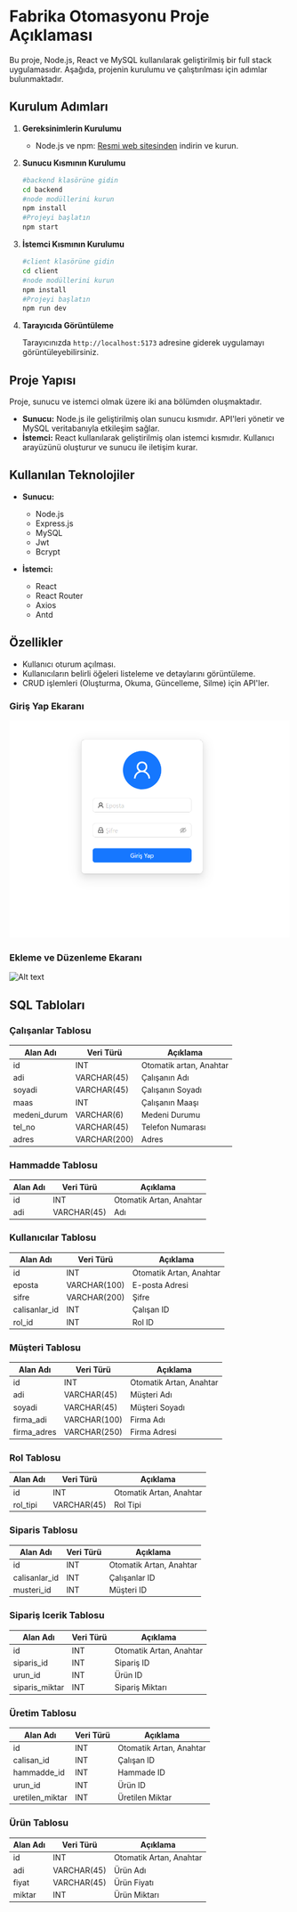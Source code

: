 # Fabrika Otomasyonu Proje Açıklaması

Bu proje, Node.js, React ve MySQL kullanılarak geliştirilmiş bir full stack uygulamasıdır. Aşağıda, projenin kurulumu ve çalıştırılması için adımlar bulunmaktadır.

## Kurulum Adımları

1. **Gereksinimlerin Kurulumu**
   
   - Node.js ve npm: [Resmi web sitesinden](https://nodejs.org) indirin ve kurun.


2. **Sunucu Kısmının Kurulumu**
   ```bash
   #backend klasörüne gidin
   cd backend
   #node modüllerini kurun
   npm install
   #Projeyi başlatın
   npm start
   ```

4. **İstemci Kısmının Kurulumu**
   
   ```bash
   #client klasörüne gidin
   cd client
   #node modüllerini kurun
   npm install
   #Projeyi başlatın
   npm run dev
   ```

5. **Tarayıcıda Görüntüleme**
   
   Tarayıcınızda `http://localhost:5173` adresine giderek uygulamayı görüntüleyebilirsiniz.

## Proje Yapısı

Proje, sunucu ve istemci olmak üzere iki ana bölümden oluşmaktadır.

- **Sunucu:** Node.js ile geliştirilmiş olan sunucu kısmıdır. API'leri yönetir ve MySQL veritabanıyla etkileşim sağlar.
- **İstemci:** React kullanılarak geliştirilmiş olan istemci kısmıdır. Kullanıcı arayüzünü oluşturur ve sunucu ile iletişim kurar.

## Kullanılan Teknolojiler

- **Sunucu:**
  - Node.js
  - Express.js
  - MySQL
  - Jwt
  - Bcrypt

- **İstemci:**
  - React
  - React Router
  - Axios
  - Antd

## Özellikler

- Kullanıcı oturum açılması.
- Kullanıcıların belirli öğeleri listeleme ve detaylarını görüntüleme.
- CRUD işlemleri (Oluşturma, Okuma, Güncelleme, Silme) için API'ler.
### Giriş Yap Ekaranı
<img title="a title" alt="Alt text" src="/img/girisyap.png">

### Ekleme ve Düzenleme Ekaranı
<img title="a title" alt="Alt text" src="/img/calısan ekle.png">

## SQL Tabloları

### Çalışanlar Tablosu

| Alan Adı      | Veri Türü  | Açıklama         |
|---------------|------------|------------------|
| id            | INT        | Otomatik artan, Anahtar |
| adi           | VARCHAR(45)| Çalışanın Adı   |
| soyadi        | VARCHAR(45)| Çalışanın Soyadı|
| maas          | INT        | Çalışanın Maaşı |
| medeni_durum  | VARCHAR(6) | Medeni Durumu   |
| tel_no        | VARCHAR(45)| Telefon Numarası|
| adres         | VARCHAR(200)| Adres           |

### Hammadde Tablosu

| Alan Adı  | Veri Türü  | Açıklama         |
|-----------|------------|------------------|
| id        | INT        | Otomatik Artan, Anahtar |
| adi       | VARCHAR(45)| Adı              |

### Kullanıcılar Tablosu

| Alan Adı    | Veri Türü  | Açıklama               |
|-------------|------------|------------------------|
| id          | INT        | Otomatik Artan, Anahtar|
| eposta      | VARCHAR(100)| E-posta Adresi        |
| sifre       | VARCHAR(200)| Şifre                  |
| calisanlar_id | INT      | Çalışan ID             |
| rol_id      | INT        | Rol ID                 |

### Müşteri Tablosu

| Alan Adı     | Veri Türü  | Açıklama             |
|--------------|------------|----------------------|
| id           | INT        | Otomatik Artan, Anahtar|
| adi          | VARCHAR(45)| Müşteri Adı         |
| soyadi       | VARCHAR(45)| Müşteri Soyadı      |
| firma_adi    | VARCHAR(100)| Firma Adı           |
| firma_adres  | VARCHAR(250)| Firma Adresi        |

### Rol Tablosu

| Alan Adı | Veri Türü  | Açıklama               |
|----------|------------|------------------------|
| id       | INT        | Otomatik Artan, Anahtar|
| rol_tipi | VARCHAR(45)| Rol Tipi               |

### Siparis Tablosu

| Alan Adı     | Veri Türü  | Açıklama               |
|--------------|------------|------------------------|
| id           | INT        | Otomatik Artan, Anahtar|
| calisanlar_id| INT        | Çalışanlar ID          |
| musteri_id   | INT        | Müşteri ID             |

### Sipariş Icerik Tablosu

| Alan Adı      | Veri Türü  | Açıklama               |
|---------------|------------|------------------------|
| id            | INT        | Otomatik Artan, Anahtar|
| siparis_id    | INT        | Sipariş ID             |
| urun_id       | INT        | Ürün ID                |
| siparis_miktar| INT        | Sipariş Miktarı        |

### Üretim Tablosu

| Alan Adı         | Veri Türü  | Açıklama               |
|------------------|------------|------------------------|
| id               | INT        | Otomatik Artan, Anahtar|
| calisan_id       | INT        | Çalışan ID             |
| hammadde_id      | INT        | Hammade ID             |
| urun_id          | INT        | Ürün ID                |
| uretilen_miktar  | INT        | Üretilen Miktar        |

### Ürün Tablosu

| Alan Adı  | Veri Türü  | Açıklama             |
|-----------|------------|----------------------|
| id        | INT        | Otomatik Artan, Anahtar|
| adi       | VARCHAR(45)| Ürün Adı            |
| fiyat     | VARCHAR(45)| Ürün Fiyatı         |
| miktar    | INT        | Ürün Miktarı        |
